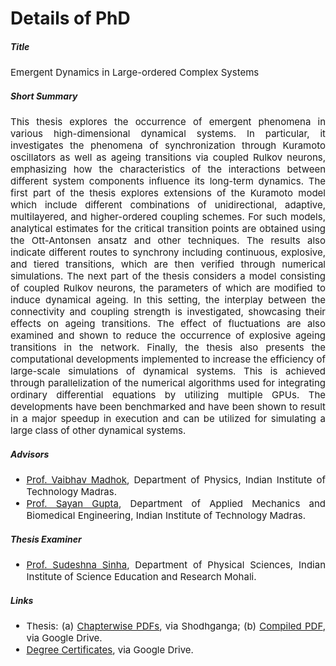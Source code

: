 # Details of PhD


##### Title

<p style="font-size:15px">Emergent Dynamics in Large-ordered Complex Systems</p>

##### Short Summary


<p align="justify" style="font-size:15px">
This thesis explores the occurrence of emergent phenomena in various high-dimensional dynamical systems. In particular, it investigates the phenomena of synchronization through Kuramoto oscillators as well as ageing transitions via coupled Rulkov neurons, emphasizing how the characteristics of the interactions between different system components influence its long-term dynamics. The first part of the thesis explores extensions of the Kuramoto model which include different combinations of unidirectional, adaptive, multilayered, and higher-ordered coupling schemes. For such models, analytical estimates for the critical transition points are obtained using the Ott-Antonsen ansatz and other techniques. The results also indicate different routes to synchrony including continuous, explosive, and tiered transitions, which are then verified through numerical simulations. The next part of the thesis considers a model consisting of coupled Rulkov neurons, the parameters of which are modified to induce dynamical ageing. In this setting, the interplay between the connectivity and coupling strength is investigated, showcasing their effects on ageing transitions. The effect of fluctuations are also examined and shown to reduce the occurrence of explosive ageing transitions in the network. Finally, the thesis also presents the computational developments implemented to increase the efficiency of large-scale simulations of dynamical systems. This is achieved through parallelization of the numerical algorithms used for integrating ordinary differential equations by utilizing multiple GPUs. The developments have been benchmarked and have been shown to result in a major speedup in execution and can be utilized for simulating a large class of other dynamical systems.
</p>


##### Advisors

<ul align="justify" style="font-size:15px">
<li> <a href="https://sites.google.com/view/madhok">Prof. Vaibhav Madhok</a>, Department of Physics, Indian Institute of Technology Madras.
<li> <a href="https://home.iitm.ac.in/sayan/">Prof. Sayan Gupta</a>, Department of Applied Mechanics and Biomedical Engineering, Indian Institute of Technology Madras.</p>
</ul>

##### Thesis Examiner

<ul align="justify" style="font-size:15px">
<li> <a href="https://web.iisermohali.ac.in/dept/physics/Sudeshna_Sinha.html">Prof. Sudeshna Sinha</a>, Department of Physical Sciences, Indian Institute of Science Education and Research Mohali.
</ul>

##### Links

<ul align="justify" style="font-size:15px">
<li> Thesis: (a) <a href="https://shodhganga.inflibnet.ac.in/handle/10603/609844">Chapterwise PDFs</a>, via Shodhganga; (b) <a href="https://drive.google.com/file/d/1QKxT6dzrUIS2vTrCPzieXgS76XzqxmlU/view?usp=sharing">Compiled PDF</a>, via Google Drive.
<li> <a href="https://drive.google.com/file/d/1e_EdV3adnDxSkRCMAQGF4_j8DAEQHmok/view?usp=sharing">Degree Certificates</a>, via Google Drive.
</ul>
